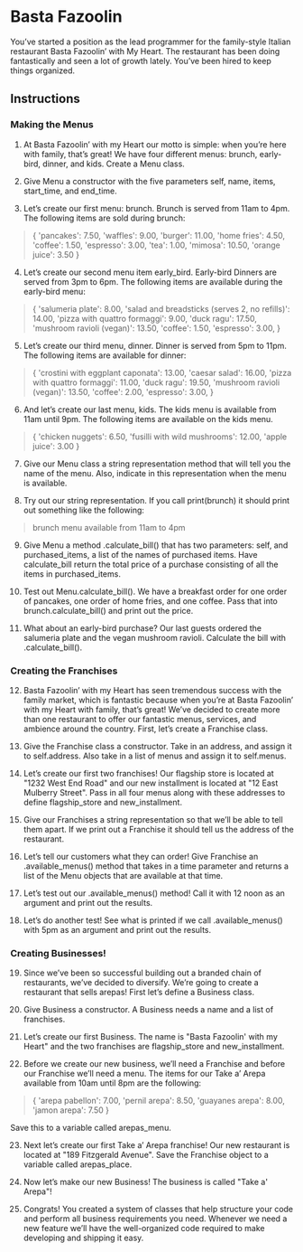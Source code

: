 # Basta Fazoolin
You’ve started a position as the lead programmer for the family-style Italian restaurant Basta Fazoolin’ with My Heart. The restaurant has been doing fantastically and seen a lot of growth lately. You’ve been hired to keep things organized.

## Instructions
### Making the Menus
1. At Basta Fazoolin’ with my Heart our motto is simple: when you’re here with family, that’s great! We have four different menus: brunch, early-bird, dinner, and kids.
Create a Menu class.

2. Give Menu a constructor with the five parameters self, name, items, start_time, and end_time.

3. Let’s create our first menu: brunch. Brunch is served from 11am to 4pm. The following items are sold during brunch:

>{
>  'pancakes': 7.50, 'waffles': 9.00, 'burger': 11.00, 'home fries': 4.50, 'coffee': 1.50, 'espresso': 3.00, 'tea': 1.00, 'mimosa': 10.50, 'orange juice': 3.50
>}

4. Let’s create our second menu item early_bird. Early-bird Dinners are served from 3pm to 6pm. The following items are available during the early-bird menu:

>{
>  'salumeria plate': 8.00, 'salad and breadsticks (serves 2, no refills)': 14.00, 'pizza with quattro formaggi': 9.00, 'duck ragu': 17.50, 'mushroom ravioli (vegan)': 13.50, 'coffee': 1.50, 'espresso': 3.00,
>}

5. Let’s create our third menu, dinner. Dinner is served from 5pm to 11pm. The following items are available for dinner:

>{
>  'crostini with eggplant caponata': 13.00, 'caesar salad': 16.00, 'pizza with quattro formaggi': 11.00, 'duck ragu': 19.50, 'mushroom ravioli (vegan)': 13.50, 'coffee': 2.00, 'espresso': 3.00,
>}

6. And let’s create our last menu, kids. The kids menu is available from 11am until 9pm. The following items are available on the kids menu.

>{
>  'chicken nuggets': 6.50, 'fusilli with wild mushrooms': 12.00, 'apple juice': 3.00
>}

7. Give our Menu class a string representation method that will tell you the name of the menu. Also, indicate in this representation when the menu is available.

8. Try out our string representation. If you call print(brunch) it should print out something like the following:

> brunch menu available from 11am to 4pm

9. Give Menu a method .calculate_bill() that has two parameters: self, and purchased_items, a list of the names of purchased items.
Have calculate_bill return the total price of a purchase consisting of all the items in purchased_items.

10. Test out Menu.calculate_bill(). We have a breakfast order for one order of pancakes, one order of home fries, and one coffee. Pass that into brunch.calculate_bill() and print out the price.

11. What about an early-bird purchase? Our last guests ordered the salumeria plate and the vegan mushroom ravioli. Calculate the bill with .calculate_bill().

### Creating the Franchises
12. Basta Fazoolin’ with my Heart has seen tremendous success with the family market, which is fantastic because when you’re at Basta Fazoolin’ with my Heart with family, that’s great!
We’ve decided to create more than one restaurant to offer our fantastic menus, services, and ambience around the country.
First, let’s create a Franchise class.

13. Give the Franchise class a constructor. Take in an address, and assign it to self.address. Also take in a list of menus and assign it to self.menus.

14. Let’s create our first two franchises! Our flagship store is located at "1232 West End Road" and our new installment is located at "12 East Mulberry Street". Pass in all four menus along with these addresses to define flagship_store and new_installment.

15. Give our Franchises a string representation so that we’ll be able to tell them apart. If we print out a Franchise it should tell us the address of the restaurant.

16. Let’s tell our customers what they can order! Give Franchise an .available_menus() method that takes in a time parameter and returns a list of the Menu objects that are available at that time.

17. Let’s test out our .available_menus() method! Call it with 12 noon as an argument and print out the results.

18. Let’s do another test! See what is printed if we call .available_menus() with 5pm as an argument and print out the results.

### Creating Businesses!
19. Since we’ve been so successful building out a branded chain of restaurants, we’ve decided to diversify. We’re going to create a restaurant that sells arepas!
First let’s define a Business class.

20. Give Business a constructor. A Business needs a name and a list of franchises.

21. Let’s create our first Business. The name is "Basta Fazoolin' with my Heart" and the two franchises are flagship_store and new_installment.

22. Before we create our new business, we’ll need a Franchise and before our Franchise we’ll need a menu. The items for our Take a’ Arepa available from 10am until 8pm are the following:

>{
>  'arepa pabellon': 7.00, 'pernil arepa': 8.50, 'guayanes arepa': 8.00, 'jamon arepa': 7.50
>}

Save this to a variable called arepas_menu.

23. Next let’s create our first Take a’ Arepa franchise! Our new restaurant is located at "189 Fitzgerald Avenue". Save the Franchise object to a variable called arepas_place.

24. Now let’s make our new Business! The business is called "Take a' Arepa"!

25. Congrats! You created a system of classes that help structure your code and perform all business requirements you need. Whenever we need a new feature we’ll have the well-organized code required to make developing and shipping it easy.
